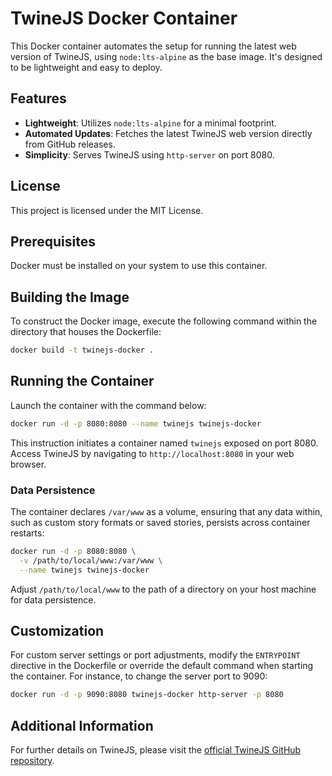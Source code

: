 # TwineJS Docker Container

This Docker container automates the setup for running the latest web version of TwineJS, using `node:lts-alpine` as the base image. It's designed to be lightweight and easy to deploy.

## Features

- **Lightweight**: Utilizes `node:lts-alpine` for a minimal footprint.
- **Automated Updates**: Fetches the latest TwineJS web version directly from GitHub releases.
- **Simplicity**: Serves TwineJS using `http-server` on port 8080.

## License

This project is licensed under the MIT License.

## Prerequisites

Docker must be installed on your system to use this container.

## Building the Image

To construct the Docker image, execute the following command within the directory that houses the Dockerfile:

```bash
docker build -t twinejs-docker .
```

## Running the Container

Launch the container with the command below:

```bash
docker run -d -p 8080:8080 --name twinejs twinejs-docker
```

This instruction initiates a container named `twinejs` exposed on port 8080. Access TwineJS by navigating to `http://localhost:8080` in your web browser.

### Data Persistence

The container declares `/var/www` as a volume, ensuring that any data within, such as custom story formats or saved stories, persists across container restarts:

```bash
docker run -d -p 8080:8080 \
  -v /path/to/local/www:/var/www \
  --name twinejs twinejs-docker
```

Adjust `/path/to/local/www` to the path of a directory on your host machine for data persistence.

## Customization

For custom server settings or port adjustments, modify the `ENTRYPOINT` directive in the Dockerfile or override the default command when starting the container. For instance, to change the server port to 9090:

```bash
docker run -d -p 9090:8080 twinejs-docker http-server -p 8080
```

## Additional Information

For further details on TwineJS, please visit the [official TwineJS GitHub repository](https://github.com/klembot/twinejs).
